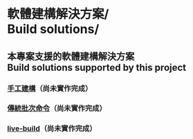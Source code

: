 # 軟體建構解決方案/<br />Build solutions/
## 本專案支援的軟體建構解決方案<br>Build solutions supported by this project
### [手工建構](手工建構/)（尚未實作完成）
### [傳統批次命令](傳統批次命令/)（尚未實作完成）
### [live-build](live-build/)（尚未實作完成）
